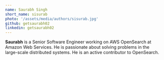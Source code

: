```yaml
---
name: Saurabh Singh
short_name: sisurab
photo: '/assets/media/authors/sisurab.jpg'
github: getsaurabh02
linkedin: getsaurabh02
---
```


**Saurabh** is a Senior Software Engineer working on AWS OpenSearch at Amazon Web Services. He is passionate about solving problems in the large-scale distributed systems. He is an active contributor to OpenSearch.
